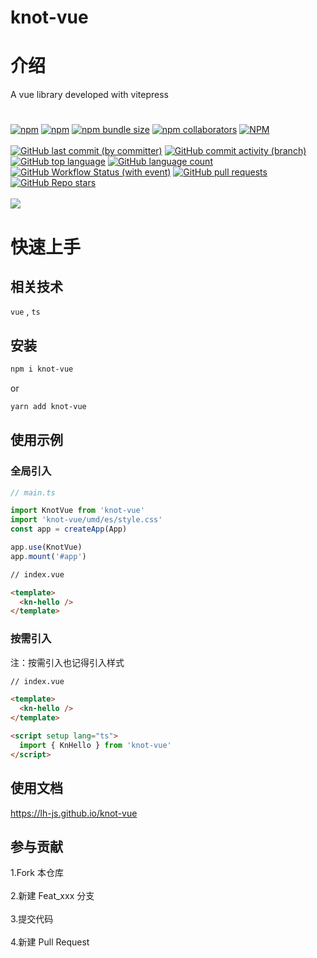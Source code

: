 # knot-vue

# 介绍

A vue library developed with vitepress

#

[![npm](https://img.shields.io/npm/v/knot-vue)](https://www.npmjs.com/package/knot-vue)
[![npm](https://img.shields.io/npm/dw/knot-vue)](https://www.npmjs.com/package/knot-vue)
[![npm bundle size](https://img.shields.io/bundlephobia/minzip/knot-vue)](https://www.npmjs.com/package/knot-vue)
[![npm collaborators](https://img.shields.io/npm/collaborators/knot-vue)](https://www.npmjs.com/package/knot-vue)
[![NPM](https://img.shields.io/npm/l/knot-vue)](https://www.npmjs.com/package/knot-vue)
<br/><br/>
[![GitHub last commit (by committer)](https://img.shields.io/github/last-commit/lh-js/knot-vue)](https://github.com/lh-js/knot-vue)
[![GitHub commit activity (branch)](https://img.shields.io/github/commit-activity/t/lh-js/knot-vue)](https://github.com/lh-js/knot-vue)
[![GitHub top language](https://img.shields.io/github/languages/top/lh-js/knot-vue)](https://github.com/lh-js/knot-vue)
[![GitHub language count](https://img.shields.io/github/languages/count/lh-js/knot-vue)](https://github.com/lh-js/knot-vue)
[![GitHub Workflow Status (with event)](https://img.shields.io/github/actions/workflow/status/lh-js/knot-vue/ci.yml)](https://github.com/lh-js/knot-vue)
[![GitHub pull requests](https://img.shields.io/github/issues-pr/lh-js/knot-vue)](https://github.com/lh-js/knot-vue)
[![GitHub Repo stars](https://img.shields.io/github/stars/lh-js/knot-vue)](https://github.com/lh-js/knot-vue)
<br/><br/>
![](https://komarev.com/ghpvc/?username=lh-js&color=dc143c)

#

# 快速上手

## 相关技术

`vue` , `ts`

## 安装

```bash
npm i knot-vue
```

or

```bash
yarn add knot-vue
```

## 使用示例

### 全局引入

```ts
// main.ts

import KnotVue from 'knot-vue'
import 'knot-vue/umd/es/style.css'
const app = createApp(App)

app.use(KnotVue)
app.mount('#app')
```

```html
// index.vue

<template>
  <kn-hello />
</template>
```

### 按需引入

注：按需引入也记得引入样式

```html
// index.vue

<template>
  <kn-hello />
</template>

<script setup lang="ts">
  import { KnHello } from 'knot-vue'
</script>
```

## 使用文档

https://lh-js.github.io/knot-vue

## 参与贡献

1.Fork 本仓库 <br/><br/>2.新建 Feat_xxx 分支 <br/><br/>3.提交代码 <br/><br/>4.新建 Pull Request
